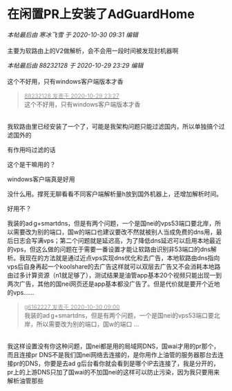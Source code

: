 # 在闲置PR上安装了AdGuardHome


<i class="pstatus"> 本帖最后由 寒冰飞雪 于 2020-10-30 09:31 编辑 </i><br />
<br />
主要为软路由上的V2做解析<img src="static/image/smiley/default/lol.gif" smilieid="12" border="0" alt="" />，会不会用一段时间被发现封机器啊<br />
<img id="aimg_jPXz6" onclick="zoom(this, this.src, 0, 0, 0)" class="zoom" src="https://i.niupic.com/images/2020/10/29/8VPa.png" onmouseover="img_onmouseoverfunc(this)" onload="thumbImg(this)" border="0" alt="" />

<i class="pstatus"> 本帖最后由 88232128 于 2020-10-29 23:29 编辑 </i><br />
<br />
这个不好用，只有windows客户端版本才香<img id="aimg_ivbBA" onclick="zoom(this, this.src, 0, 0, 0)" class="zoom" src="https://cdn.jsdelivr.net/gh/hishis/forum-master/public/images/patch.gif" onmouseover="img_onmouseoverfunc(this)" onload="thumbImg(this)" border="0" alt="" />

<div class="quote"><blockquote><font size="2"><a href="https://www.hostloc.com/forum.php?mod=redirect&amp;goto=findpost&amp;pid=9372719&amp;ptid=760039" target="_blank"><font color="#999999">88232128 发表于 2020-10-29 23:27</font></a></font><br />
这个不好用，只有windows客户端版本才香</blockquote></div><br />
我软路由里已经安装了一个了，可能是我架构问题只能过滤国内，所以单独搞个过滤国外的

有作用吗过滤的话<img id="aimg_nFTCg" onclick="zoom(this, this.src, 0, 0, 0)" class="zoom" src="https://cdn.jsdelivr.net/gh/hishis/forum-master/public/images/patch.gif" onmouseover="img_onmouseoverfunc(this)" onload="thumbImg(this)" border="0" alt="" />

这个是干嘛用的？

windows客户端真是好用

没什么用。撑死无聊看看不同客户端解析量h放到国外机器上，还增加解析时间。

好用不？

我装的ad g+smartdns，但是有两个问题，一个是国nei的vps53端口要北岸，所以需要改为别的端口，国w的端口也建议要改不然就被别人当成免费的dns用，最后日志会写满vps；第二个问题就是延迟高，为了降低dns延迟可以启用本地最近的vps，但这么做的问题在于需要一番设置才能让软路由识别非53端口的dns解析。我现在的方法就是通过近点vps实现dns优化和去广告，本地软路由dns指向vps后自身再起一个koolshare的去广告这样就可以双层去广告又不会消耗本地路由过多计算资源（n1就足够了），测试结果是油管app基本20个视频只能出现一到两次广告，其他的国nei网页还是app基本都没广告了。但是代价就是要开个近地的vps……

<div class="quote"><blockquote><font size="2"><a href="https://www.hostloc.com/forum.php?mod=redirect&amp;goto=findpost&amp;pid=9373458&amp;ptid=760039" target="_blank"><font color="#999999">g6162227 发表于 2020-10-30 09:00</font></a></font><br />
我装的ad g+smartdns，但是有两个问题，一个是国nei的vps53端口要北岸，所以需要改为别的端口，国w的端口 ...</blockquote></div><br />
我这样设置没有你这种问题，国nei都是用的局域网DNS，国wai才用的pr那个，而且连接pr DNS不是我们国nei网络去连接的，是你用作上油管的服务器那台去连接pr的DNS，你要是去ad g后台看你就会看到是哪个IP去连接了，我是分开的，pr上的上游DNS只加了国wai的不加国nei的这样可以防止污染，因为我只要用来解析油管那些

